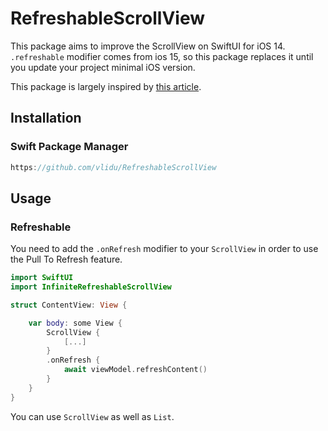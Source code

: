 # RefreshableScrollView

This package aims to improve the ScrollView on SwiftUI for iOS 14. `.refreshable` modifier comes
from ios 15, so this package replaces it until you update your project minimal iOS version.

This package is largely inspired by [this article](http://blog.eppz.eu/swiftui-pull-to-refresh/).

## Installation

### Swift Package Manager

```swift
https://github.com/vlidu/RefreshableScrollView
```

## Usage

### Refreshable
You need to add the `.onRefresh` modifier to your `ScrollView` in order to use the Pull To Refresh
feature.

```swift
import SwiftUI
import InfiniteRefreshableScrollView

struct ContentView: View {

    var body: some View {
        ScrollView {
            [...]
        }
        .onRefresh {
            await viewModel.refreshContent()
        }
    }
}
```
You can use `ScrollView` as well as `List`.
